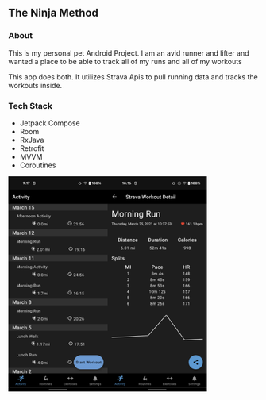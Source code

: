 ## The Ninja Method ##

### About ###
This is my personal pet Android Project. I am an avid runner and lifter and
wanted a place to be able to track all of my runs and all of my workouts

This app does both. It utilizes Strava Apis to pull running data and tracks the workouts inside.

### Tech Stack ###
* Jetpack Compose
* Room
* RxJava 
* Retrofit
* MVVM
* Coroutines

<img src="/images/app_home.png" width="200"><img src="/images/strava_detail.png" width="200">


